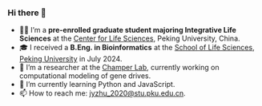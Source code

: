 ### Hi there 👋

- 👨‍🎓 I’m a **pre-enrolled graduate student majoring Integrative Life Sciences** at the [Center for Life Sciences](http://www.cls.edu.cn/), Peking University, China.
- 🎓 I received a **B.Eng. in Bioinformatics** at the [School of Life Sciences](https://bio.pku.edu.cn/), [Peking University](https://www.pku.edu.cn/) in July 2024.
- 🔬 I’m a researcher at the [Champer Lab](https://jchamper.github.io/), currently working on computational modeling of gene drives.
- 🌱 I’m currently learning Python and JavaScript.
- 📫 How to reach me: <jyzhu_2020@stu.pku.edu.cn>.
